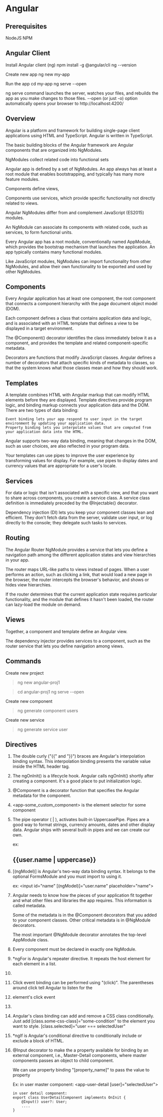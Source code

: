 # Angular

## Prerequisites

NodeJS
NPM

## Angular Client

Install Angular client (ng)
    npm install -g @angular/cli
    ng --version

Create new app
    ng new my-app

Run the app
    cd my-app
    ng serve --open

ng serve command launches the server, watches your files, and rebuilds the app as you make changes to those files.
--open (or just -o) option automatically opens your browser to http://localhost:4200/

## Overview
Angular is a platform and framework for building single-page client applications using HTML and TypeScript. Angular is written in TypeScript.

The basic building blocks of the Angular framework are Angular components that are organized into NgModules.

NgModules collect related code into functional sets

Angular app is defined by a set of NgModules. An app always has at least a root module that enables bootstrapping, and typically has many more feature modules.

Components define views, 

Components use services, which provide specific functionality not directly related to views. 

Angular NgModules differ from and complement JavaScript (ES2015) modules.

An NgModule can associate its components with related code, such as services, to form functional units.

Every Angular app has a root module, conventionally named AppModule, which provides the bootstrap mechanism that launches the application. An app typically contains many functional modules.

Like JavaScript modules, NgModules can import functionality from other NgModules, and allow their own functionality to be exported and used by other NgModules. 

## Components

Every Angular application has at least one component, the root component that connects a component hierarchy with the page document object model (DOM).

Each component defines a class that contains application data and logic, and is associated with an HTML template that defines a view to be displayed in a target environment.

The @Component() decorator identifies the class immediately below it as a component, and provides the template and related component-specific metadata.

Decorators are functions that modify JavaScript classes. Angular defines a number of decorators that attach specific kinds of metadata to classes, so that the system knows what those classes mean and how they should work.

## Templates

A template combines HTML with Angular markup that can modify HTML elements before they are displayed. Template directives provide program logic, and binding markup connects your application data and the DOM. There are two types of data binding:

    Event binding lets your app respond to user input in the target environment by updating your application data.
    Property binding lets you interpolate values that are computed from your application data into the HTML.

Angular supports two-way data binding, meaning that changes in the DOM, such as user choices, are also reflected in your program data.

Your templates can use pipes to improve the user experience by transforming values for display. For example, use pipes to display dates and currency values that are appropriate for a user's locale.

## Services

For data or logic that isn't associated with a specific view, and that you want to share across components, you create a service class. A service class definition is immediately preceded by the @Injectable() decorator.

Dependency injection (DI) lets you keep your component classes lean and efficient. They don't fetch data from the server, validate user input, or log directly to the console; they delegate such tasks to services.

## Routing

The Angular Router NgModule provides a service that lets you define a navigation path among the different application states and view hierarchies in your app.

The router maps URL-like paths to views instead of pages. When a user performs an action, such as clicking a link, that would load a new page in the browser, the router intercepts the browser's behavior, and shows or hides view hierarchies.

If the router determines that the current application state requires particular functionality, and the module that defines it hasn't been loaded, the router can lazy-load the module on demand.

## Views

Together, a component and template define an Angular view.

The dependency injector provides services to a component, such as the router service that lets you define navigation among views.

## Commands

Create new project 

> ng new angular-proj1

> cd angular-proj1
> ng serve --open

Create new component

> ng generate component users

Create new service

> ng generate service user




## Directives

1. The double curly ("{{" and "}}") braces are Angular's interpolation binding syntax. This interpolation binding presents the variable value inside the HTML header tag.

2. The ngOnInit() is a lifecycle hook. Angular calls ngOnInit() shortly after creating a component. It's a good place to put initialization logic.

3. @Component is a decorator function that specifies the Angular metadata for the component.

4. <app-some_custom_component> is the element selector for some component

5. The pipe operator ( | ), activates built-in UppercasePipe. Pipes are a good way to format strings, currency amounts, dates and other display data. Angular ships with several built-in pipes and we can create our own.

    ex: <h2>{{user.name | uppercase}}</h2>

6. [(ngModel)] is Angular's two-way data binding syntax. It belongs to the optional FormsModule and you must import to using it.

    ex: <input id="name" [(ngModel)]="user.name" placeholder="name">

7. Angular needs to know how the pieces of your application fit together and what other files and libraries the app requires. This information is called metadata.

    Some of the metadata is in the @Component decorators that you added to your component classes. Other critical metadata is in @NgModule decorators.

    The most important @NgModule decorator annotates the top-level AppModule class.

8. Every component must be declared in exactly one NgModule.

9. *ngFor is Angular's repeater directive. It repeats the host element for each element in a list.

    <li *ngFor="let user of users">

10. Click event binding can be performed using "(click)". The parentheses around click tell Angular to listen for the <li> element's click event
    <li *ngFor="let user of users" (click)="onSelect(user)">

11. Angular's class binding can add and remove a CSS class conditionally. Just add [class.some-css-class]="some-condition" to the element you want to style.
    [class.selected]="user === selectedUser"

12. *ngIf is Angular's conditional directive to conditionally include or exclude a block of HTML.

13. @Input decorator to make the a property available for binding by an external component, i.e., Master-Detail components, where master components passes an object to child component.

    We can use property binding "[property_name]" to pass the value to property

    Ex: in user master component:
        <app-user-detail [user]="selectedUser"></app-user-detail>

        in user detail component:
        export class UserDetailComponent implements OnInit {
            @Input() user?: User;
            ....
        }